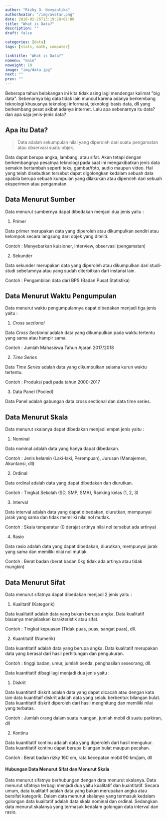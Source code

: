 ```yaml
---
author: "Rizky D. Novyantika"
authorAvatar: "/img/avatar.png"
date: 2018-02-26T13:19:28+07:00
title: "What is Data?"
description: ""
draft: false

categories: [data]
tags: [stats, math, computer]

linktitle: "What is Data?"
nomenu: "main"
noweight: 10
image: "img/data.jpg"
next: ""
prev: ""
---
```


Beberapa tahun belakangan ini kita tidak asing lagi mendengar kalimat "big data". Sebenarnya big data tidak lain muncul karena adanya berkembang teknologi khususnya teknologi informasi, teknologi basis data, dll yang berkembang pesat akibat adanya internet. Lalu apa sebenarnya itu data? dan apa saja jenis-jenis data?

## Apa itu Data?

> Data adalah sekumpulan nilai yang diperoleh dari suatu pengamatan atau observasi suatu objek. 

Data dapat berupa angka, lambang, atau sifat. Akan tetapi dengan berkembangnya pesatnya teknologi pada saat ini mengakibatkan jenis data semakin bertambah seperti teks, gambar/foto, audio maupun video. Hal yang telah disebutkan tersebut dapat digolongkan kedalam sebuah data apabila berupa sebuah kumpulan yang dilakukan atau diperoleh dari sebuah eksperimen atau pengamatan. 

## Data Menurut Sumber
Data menurut sumbernya dapat dibedakan menjadi dua jenis yaitu :
1. Primer

Data primer merupakan data yang diperoleh atau dikumpulkan sendiri atau kelompok secara langsung dari objek yang diteliti.

Contoh : Menyebarkan kuisioner, Interview, observasi (pengamatan)

2. Sekunder

Data sekunder merupakan data yang diperoleh atau dikumpulkan dari studi-studi sebelumnya atau yang sudah diterbitkan dari instansi lain.

Contoh : Pengambilan data dari BPS (Badan Pusat Statistika)

## Data Menurut Waktu Pengumpulan
Data menurut waktu pengumpulannya dapat dibedakan menjadi tiga jenis yaitu :
1. _Cross sectional_

Data _Cross Sectional_ adalah data yang dikumpulkan pada waktu tertentu yang sama atau hampir sama.

Contoh : Jumlah Mahasiswa Tahun Ajaran 2017/2018

2. _Time Series_

Data _Time Series_ adalah data yang dikumpulkan selama kurun waktu tertentu.

Contoh : Produksi padi pada tahun 2000-2017

3. Data Panel (Pooled)

Data Panel adalah gabungan data cross sectional dan data time series.

## Data Menurut Skala
Data menurut skalanya dapat dibedakan menjadi empat jenis yaitu :
1. Nominal

Data nominal adalah data yang hanya dapat dibedakan.

Contoh : Jenis kelamin (Laki-laki, Perempuan), Jurusan (Manajemen, Akuntansi, dll)

2. Ordinal

Data ordinal adalah data yang dapat dibedakan dan diurutkan.

Contoh : Tingkat Sekolah (SD, SMP, SMA), Ranking kelas (1, 2, 3)

3. Interval

Data interval adalah data yang dapat dibedakan, diurutkan, mempunyai jarak yang sama dan tidak memiliki nilai nol mutlak.

Contoh : Skala temperatur (0 derajat artinya nilai nol tersebut ada artinya)

4. Rasio

Data rasio adalah data yang dapat dibedakan, diurutkan, mempunyai jarak yang sama dan memiliki nilai nol mutlak.

Contoh : Berat badan (berat badan 0kg tidak ada artinya atau tidak mungkin)


## Data Menurut Sifat
Data menurut sifatnya dapat dibedakan menjadi 2 jenis yaitu :
1. Kualitatif (Kategorik)

Data kualitatif adalah data yang bukan berupa angka. Data kualitatif biasanya menjelaskan karakteristik atau sifat.

Contoh : Tingkat kepuasan (Tidak puas, puas, sangat puas), dll.

2. Kuantitatif (Numerik)

Data kuantitatif adalah data yang berupa angka. Data kualitatif merupakan data yang berasal dari hasil perhitungan dan pengukuran.

Contoh : tinggi badan, umur, jumlah benda, penghasilan seseorang, dll.

Data kuantitatif dibagi lagi menjadi dua jenis yaitu :
1. Diskrit

Data kuantitatif diskrit adalah data yang dapat dicacah atau dengan kata lain data kuantitaif diskrit adalah data yang selalu berbentuk bilangan bulat. Data kuantitatif diskrit diperoleh dari hasil menghitung dan memiliki nilai yang terbatas.

Contoh : Jumlah orang dalam suatu ruangan, jumlah mobil di suatu parkiran, dll

2. Kontinu

Data kuantitatif kontinu adalah data yang diperoleh dari hasil mengukur. Data kuantitatif kontinu dapat berupa bilangan bulat maupun pecahan. 

Contoh : Berat badan rizky 160 cm, rata kecepatan mobil 90 km/jam, dll

#### Hubungan Data Menurut Sifat dan Menurut Skala
Data menurut sifatnya berhubungan dengan data menurut skalanya. Data menurut sifatnya terbagi menjadi dua yaitu kualitatif dan kuantitatif. Secara umum, data kualitatif adalah data yang bukan merupakan angka atau bersifat kategorik. Dalam data menurut skalanya yang termasuk kedalam golongan data kualitatif adalah data skala nominal dan ordinal. Sedangkan data menurut skalanya yang termasuk kedalam golongan data interval dan rasio.